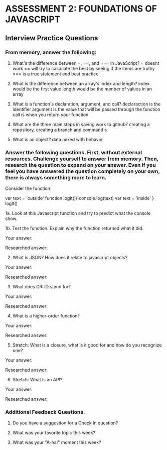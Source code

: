 # ASSESSMENT 2: FOUNDATIONS OF JAVASCRIPT
## Interview Practice Questions

### From memory, answer the following:

1. What's the difference between =, ==, and === in JavaScript?
= doesnt work
== will try to calculate the best by seeing if the items are truthy
=== is a true statement and best practice


2. What is the difference between an array's index and length?
index would be the first value
length would be the number of values in an array


3. What is a function's declaration, argument, and call?
declaraction is the identifier
argument is the value that will be passed through the function
call is when you return your function


4. What are the three main steps in saving work to github?
creating a repository, creating a branch and command s


5. What is an object?
data mixed with behavor


### Answer the following questions. First, without external resources. Challenge yourself to answer from memory. Then, research the question to expand on your answer. Even if you feel you have answered the question completely on your own, there is always something more to learn.

Consider the function:

var text = 'outside'
function logIt(){
  console.log(text)
  var text = 'inside'
}
logIt()


1a. Look at this Javascript function and try to predict what the console show.



1b. Test the function. Explain why the function returned what it did.

  Your answer:

  Researched answer:


2. What is JSON? How does it relate to javascript objects?

  Your answer:

  Researched answer:


3. What does CRUD stand for?

  Your answer:

  Researched answer:


4. What is a higher-order function?

  Your answer:

  Researched answer:


5. Stretch: What is a closure, what is it good for and how do you recognize one?

  Your answer:

  Researched answer:


6. Stretch: What is an API?

  Your answer:

  Researched answer:


### Additional Feedback Questions.

1. Do you have a suggestion for a Check In question?



2. What was your favorite topic this week?



3. What was your "A-ha!" moment this week?

